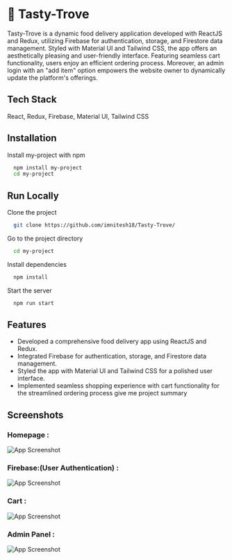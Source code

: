 # 🍒 Tasty-Trove
Tasty-Trove is a dynamic food delivery application developed with ReactJS and Redux, utilizing Firebase for authentication, storage, and Firestore data management. Styled with Material UI and Tailwind CSS, the app offers an aesthetically pleasing and user-friendly interface. Featuring seamless cart functionality, users enjoy an efficient ordering process. Moreover, an admin login with an "add item" option empowers the website owner to dynamically update the platform's offerings.
    
## Tech Stack

React, Redux, Firebase, Material UI, Tailwind CSS


## Installation

Install my-project with npm

```bash
  npm install my-project
  cd my-project
```
    
## Run Locally

Clone the project

```bash
  git clone https://github.com/imnitesh18/Tasty-Trove/
```

Go to the project directory

```bash
  cd my-project
```

Install dependencies

```bash
  npm install
```

Start the server

```bash
  npm run start
```


## Features

- Developed a comprehensive food delivery app using ReactJS and Redux.
- Integrated Firebase for authentication, storage, and  Firestore data management.
- Styled the app with Material UI and Tailwind CSS for a polished user interface.
- Implemented seamless shopping experience with cart functionality for the streamlined ordering process give me project summary

## Screenshots

### Homepage :

![App Screenshot](https://github.com/imnitesh18/Tasty-Trove/assets/71972708/d80983d5-fb8f-4874-be51-86f84a0a86ca)

### Firebase:(User Authentication) :

![App Screenshot](https://github.com/imnitesh18/Tasty-Trove/assets/71972708/a8052bfe-4efd-4342-aa06-a491c77d85ae)


### Cart :

![App Screenshot](https://github.com/imnitesh18/Tasty-Trove/assets/71972708/c8feb36d-6799-45ca-8029-c8ac06708c13)

### Admin Panel :

![App Screenshot](https://github.com/imnitesh18/Tasty-Trove/assets/71972708/e6d0dfac-17a1-4857-9551-ee506b5a8d80)




